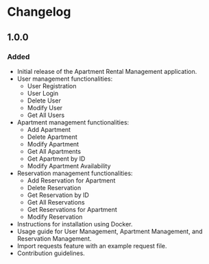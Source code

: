 # Changelog

## 1.0.0

### Added
- Initial release of the Apartment Rental Management application.
- User management functionalities:
    - User Registration
    - User Login
    - Delete User
    - Modify User
    - Get All Users
- Apartment management functionalities:
    - Add Apartment
    - Delete Apartment
    - Modify Apartment
    - Get All Apartments
    - Get Apartment by ID
    - Modify Apartment Availability
- Reservation management functionalities:
    - Add Reservation for Apartment
    - Delete Reservation
    - Get Reservation by ID
    - Get All Reservations
    - Get Reservations for Apartment
    - Modify Reservation
- Instructions for installation using Docker.
- Usage guide for User Management, Apartment Management, and Reservation Management.
- Import requests feature with an example request file.
- Contribution guidelines.

